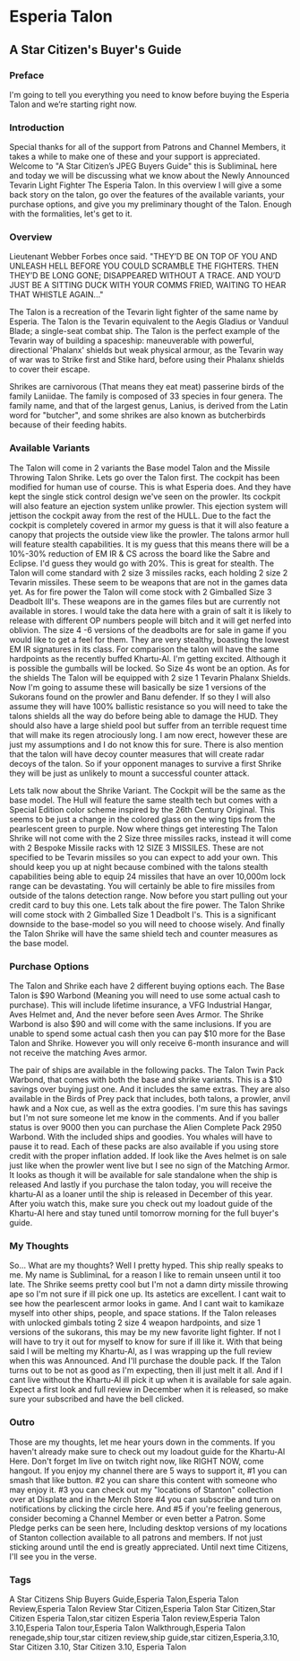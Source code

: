 # Esperia Talon
## A Star Citizen's Buyer's Guide

### Preface
I'm going to tell you everything you need to know before buying the Esperia Talon and we’re starting right now.

### Introduction
Special thanks for all of the support from Patrons and Channel Members, it takes a while to make one of these and your support is appreciated. Welcome to "A Star Citizen’s JPEG Buyers Guide" this is SubliminaL here and today we will be discussing what we know about the Newly Announced Tevarin Light Fighter The Esperia Talon. In this overview I will give a some back story on the talon, go over the features of the available variants, your purchase options, and give you my preliminary thought of the Talon. Enough with the formalities, let's get to it.

### Overview
Lieutenant Webber Forbes once said. "THEY’D BE ON TOP OF YOU AND UNLEASH HELL BEFORE YOU COULD SCRAMBLE THE FIGHTERS. THEN THEY’D BE LONG GONE; DISAPPEARED WITHOUT A TRACE. AND YOU’D JUST BE A SITTING DUCK WITH YOUR COMMS FRIED, WAITING TO HEAR THAT WHISTLE AGAIN..."

The Talon is a recreation of the Tevarin light fighter of the same name by Esperia. The Talon is the Tevarin equivalent to the Aegis Gladius or Vanduul Blade; a single-seat combat ship. The Talon is the perfect example of the Tevarin way of building a spaceship: maneuverable with powerful, directional 'Phalanx' shields but weak physical armour, as the Tevarin way of war was to Strike first and Stike hard, before using their Phalanx shields to cover their escape.

Shrikes are carnivorous (That means they eat meat) passerine birds of the family Laniidae. The family is composed of 33 species in four genera. The family name, and that of the largest genus, Lanius, is derived from the Latin word for "butcher", and some shrikes are also known as butcherbirds because of their feeding habits.

### Available Variants
The Talon will come in 2 variants the Base model Talon and the Missile Throwing Talon Shrike. Lets go over the Talon first.
The cockpit has been modified for human use of course. This is what Esperia does. And they have kept the single stick control design we've seen on the prowler. Its cockpit will also feature an ejection system unlike prowler. This ejection system will jettison the cockpit away from the rest of the HULL. Due to the fact the cockpit is completely covered in armor my guess is that it will also feature a canopy that projects the outside view like the prowler.
The talons armor hull will feature stealth capabilities. It is my guess that this means there will be a 10%-30% reduction of EM IR & CS across the board like the Sabre and Eclipse. I'd guess they would go with 20%. This is great for stealth.
The Talon will come standard with 2 size 3 missiles racks, each holding 2 size 2 Tevarin missiles. These seem to be weapons that are not in the games data yet.
As for fire power the Talon will come stock with 2 Gimballed Size 3 Deadbolt III's. These weapons are in the games files but are currently not available in stores. I would take the data here with a grain of salt it is likely to release with different OP numbers people will bitch and it will get nerfed into oblivion. The size 4 -6 versions of the deadbolts are for sale in game if you would like to get a feel for them. They are very stealthy, boasting the lowest EM IR signatures in its class. For comparison the talon will have the same hardpoints as the recently buffed Khartu-Al. I'm getting excited. Although it is possible the gumballs will be locked. So Size 4s wont be an option.
As for the shields The Talon will be equipped with 2 size 1 Tevarin Phalanx Shields. Now I'm going to assume these will basically be size 1 versions of the Sukorans found on the prowler and Banu defender. If so they I will also assume they will have 100% ballistic resistance so you will need to take the talons shields all the way do before being able to damage the HUD. They should also have a large shield pool but suffer from an terrible request time that will make its regen atrociously long. I am now erect, however these are just my assumptions and I do not know this for sure.
There is also mention that the talon will have decoy counter measures that will create radar decoys of the talon. So if your opponent manages to survive a first Shrike they will be just as unlikely to mount a successful counter attack.

Lets talk now about the Shrike Variant.
The Cockpit will be the same as the base model.
The Hull will feature the same stealth tech but comes with a Special Edition color scheme inspired by the 26th Century Original. This seems to be just a change in the colored glass on the wing tips from the pearlescent green to purple.
Now where things get interesting The Talon Shrike will not come with the 2 Size three missiles racks, instead it will come with 2 Bespoke Missile racks with 12 SIZE 3 MISSILES. These are not specified to be Tevarin missiles so you can expect to add your own. This should keep you up at night because combined with the talons stealth capabilities being able to equip 24 missiles that have an over 10,000m lock range can be devastating. You will certainly be able to fire missiles from outside of the talons detection range.
Now before you start pulling out your credit card to buy this one. Lets talk about the fire power.
The Talon Shrike will come stock with 2 Gimballed Size 1 Deadbolt I's. This is a significant downside to the base-model so you will need to choose wisely.
And finally the Talon Shrike will have the same shield tech and counter measures as the base model.

### Purchase Options
The Talon and Shrike each have 2 different buying options each. The Base Talon is $90 Warbond (Meaning you will need to use some actual cash to purchase). This will include lifetime insurance, a VFG Industrial Hangar, Aves Helmet and, And the never before seen Aves Armor. The Shrike Warbond is also $90 and will come with the same inclusions. If you are unable to spend some actual cash then you can pay $10 more for the Base Talon and Shrike. However you will only receive 6-month insurance and will not receive the matching Aves armor.

The pair of ships are available in the following packs.
The Talon Twin Pack Warbond, that comes with both the base and shrike variants. This is a $10 savings over buying just one. And it includes the same extras.
They are also available in the Birds of Prey pack that includes, both talons, a prowler, anvil hawk and a Nox cue, as well as the extra goodies. I'm sure this has savings but I'm not sure someone let me know in the comments.
And if you baller status is over 9000 then you can purchase the Alien Complete Pack 2950 Warbond. With the included ships and goodies. You whales will have to pause it to read. Each of these packs are also available if you using store credit with the proper inflation added.
If look like the Aves helmet is on sale just like when the prowler went live but I see no sign of the Matching Armor. It looks as though it will be available for sale standalone when the ship is released
And lastly if you purchase the talon today, you will receive the khartu-Al as a loaner until the ship is released in December of this year. After yoiu watch this, make sure you check out my loadout guide of the Khartu-Al here and stay tuned until tomorrow morning for the full buyer's guide.

### My Thoughts
So... What are my thoughts? Well I pretty hyped. This ship really speaks to me. My name is SubliminaL for a reason I like to remain unseen until it too late. The Shrike seems pretty cool but I'm not a damn dirty missile throwing ape so I'm not sure if ill pick one up. Its astetics are excellent. I cant wait to see how the pearlescent armor looks in game. And I cant wait to kamikaze myself into other ships, people, and space stations. If the Talon releases with unlocked gimbals toting 2 size 4 weapon hardpoints, and size 1 versions of the sukorans, this may be my new favorite light fighter. If not I will have to try it out for myself to know for sure if ill like it. With that being said I will be melting my Khartu-Al, as I was wrapping up the full review when this was Announced. And I'll purchase the double pack. If the Talon turns out to be not as good as I'm expecting, then ill just melt it all. And if I cant live without the Khartu-Al ill pick it up when it is available for sale again. Expect a first look and full review in December when it is released, so make sure your subscribed and have the bell clicked.

### Outro
Those are my thoughts, let me hear yours down in the comments. If you haven't already make sure to check out my loadout guide for the Khartu-Al Here. Don't forget Im live on twitch right now, like RIGHT NOW, come hangout. If you enjoy my channel there are 5 ways to support it, #1 you can smash that like button. #2 you can share this content with someone who may enjoy it. #3 you can check out my "locations of Stanton" collection over at Displate and in the Merch Store #4 you can subscribe and turn on notifications by clicking the circle here. And #5 if you're feeling generous, consider becoming a Channel Member or even better a Patron. Some Pledge perks can be seen here, Including desktop versions of my locations of Stanton collection available to all patrons and members. If not just sticking around until the end is greatly appreciated. Until next time Citizens, I'll see you in the verse.

### Tags
A Star Citizens Ship Buyers Guide,Esperia Talon,Esperia Talon Review,Esperia Talon Review Star Citizen,Esperia Talon Star Citizen,Star Citizen Esperia Talon,star citizen Esperia Talon review,Esperia Talon 3.10,Esperia Talon tour,Esperia Talon Walkthrough,Esperia Talon renegade,ship tour,star citizen review,ship guide,star citizen,Esperia,3.10, Star Citizen 3.10, Star Citizen 3.10, Esperia Talon
